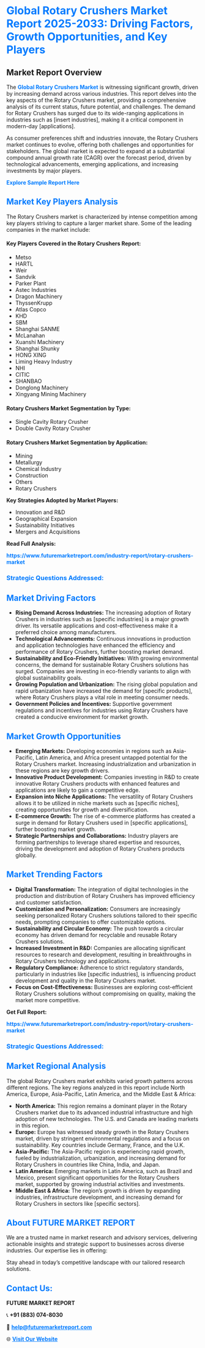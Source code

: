 <h1 style="color: #007BFF;">Global Rotary Crushers Market Report 2025-2033: Driving Factors, Growth Opportunities, and Key Players</h1>

<section id="overview">
<h2>Market Report Overview</h2>
<p>The <a href="https://www.futuremarketreport.com/industry-report/rotary-crushers-market" style="color: #007BFF; text-decoration: none;"><strong>Global Rotary Crushers Market</strong></a> is witnessing significant growth, driven by increasing demand across various industries. This report delves into the key aspects of the Rotary Crushers market, providing a comprehensive analysis of its current status, future potential, and challenges. The demand for Rotary Crushers has surged due to its wide-ranging applications in industries such as [insert industries], making it a critical component in modern-day [applications].</p>
<p>As consumer preferences shift and industries innovate, the Rotary Crushers market continues to evolve, offering both challenges and opportunities for stakeholders. The global market is expected to expand at a substantial compound annual growth rate (CAGR) over the forecast period, driven by technological advancements, emerging applications, and increasing investments by major players.</p>
</section>

<section id="overview">
<p><a href="https://www.futuremarketreport.com/request-sample/reportId=111955" style="color: #007BFF; text-decoration: none;"><strong>Explore Sample Report Here</strong></a></p>
</section>

<section id="key-players">
<h2 style="color: #007BFF;">Market Key Players Analysis</h2>
<p>The Rotary Crushers market is characterized by intense competition among key players striving to capture a larger market share. Some of the leading companies in the market include:</p>
<h4>Key Players Covered in the Rotary Crushers Report:</h4>
<ul><li>Metso</li><li>HARTL</li><li>Weir</li><li>Sandvik</li><li>Parker Plant</li><li>Astec Industries</li><li>Dragon Machinery</li><li>ThyssenKrupp</li><li>Atlas Copco</li><li>KHD</li><li>SBM</li><li>Shanghai SANME</li><li>McLanahan</li><li>Xuanshi Machinery</li><li>Shanghai Shunky</li><li>HONG XING</li><li>Liming Heavy Industry</li><li>NHI</li><li>CITIC</li><li>SHANBAO</li><li>Donglong Machinery</li><li>Xingyang Mining Machinery</li></ul>
<h4>Rotary Crushers Market Segmentation by Type:</h4>
<ul><li>Single Cavity Rotary Crusher</li><li>Double Cavity Rotary Crusher</li></ul>

<h4>Rotary Crushers Market Segmentation by Application:</h4>
<ul><li>Mining</li><li>Metallurgy</li><li>Chemical Industry</li><li>Construction</li><li>Others</li><li>Rotary Crushers</li></ul>
<p><strong>Key Strategies Adopted by Market Players:</strong></p>
<ul>
<li>Innovation and R&D</li>
<li>Geographical Expansion</li>
<li>Sustainability Initiatives</li>
<li>Mergers and Acquisitions</li>
</ul>
</section>

<section>
<p><strong>Read Full Analysis: </strong></p><a href="https://www.futuremarketreport.com/industry-report/rotary-crushers-market" style="color: #007BFF; text-decoration: none;"><strong>https://www.futuremarketreport.com/industry-report/rotary-crushers-market</strong></a>
<h3 style="color: #007BFF;">Strategic Questions Addressed:</h3>
</section>

<section id="driving-factors">
<h2 style="color: #007BFF;">Market Driving Factors</h2>
<ul>
<li><strong>Rising Demand Across Industries:</strong> The increasing adoption of Rotary Crushers in industries such as [specific industries] is a major growth driver. Its versatile applications and cost-effectiveness make it a preferred choice among manufacturers.</li>
<li><strong>Technological Advancements:</strong> Continuous innovations in production and application technologies have enhanced the efficiency and performance of Rotary Crushers, further boosting market demand.</li>
<li><strong>Sustainability and Eco-Friendly Initiatives:</strong> With growing environmental concerns, the demand for sustainable Rotary Crushers solutions has surged. Companies are investing in eco-friendly variants to align with global sustainability goals.</li>
<li><strong>Growing Population and Urbanization:</strong> The rising global population and rapid urbanization have increased the demand for [specific products], where Rotary Crushers plays a vital role in meeting consumer needs.</li>
<li><strong>Government Policies and Incentives:</strong> Supportive government regulations and incentives for industries using Rotary Crushers have created a conducive environment for market growth.</li>
</ul>
</section>

<section id="growth-opportunities">
<h2 style="color: #007BFF;">Market Growth Opportunities</h2>
<ul>
<li><strong>Emerging Markets:</strong> Developing economies in regions such as Asia-Pacific, Latin America, and Africa present untapped potential for the Rotary Crushers market. Increasing industrialization and urbanization in these regions are key growth drivers.</li>
<li><strong>Innovative Product Development:</strong> Companies investing in R&D to create innovative Rotary Crushers products with enhanced features and applications are likely to gain a competitive edge.</li>
<li><strong>Expansion into Niche Applications:</strong> The versatility of Rotary Crushers allows it to be utilized in niche markets such as [specific niches], creating opportunities for growth and diversification.</li>
<li><strong>E-commerce Growth:</strong> The rise of e-commerce platforms has created a surge in demand for Rotary Crushers used in [specific applications], further boosting market growth.</li>
<li><strong>Strategic Partnerships and Collaborations:</strong> Industry players are forming partnerships to leverage shared expertise and resources, driving the development and adoption of Rotary Crushers products globally.</li>
</ul>
</section>

<section id="trending-factors">
<h2 style="color: #007BFF;">Market Trending Factors</h2>
<ul>
<li><strong>Digital Transformation:</strong> The integration of digital technologies in the production and distribution of Rotary Crushers has improved efficiency and customer satisfaction.</li>
<li><strong>Customization and Personalization:</strong> Consumers are increasingly seeking personalized Rotary Crushers solutions tailored to their specific needs, prompting companies to offer customizable options.</li>
<li><strong>Sustainability and Circular Economy:</strong> The push towards a circular economy has driven demand for recyclable and reusable Rotary Crushers solutions.</li>
<li><strong>Increased Investment in R&D:</strong> Companies are allocating significant resources to research and development, resulting in breakthroughs in Rotary Crushers technology and applications.</li>
<li><strong>Regulatory Compliance:</strong> Adherence to strict regulatory standards, particularly in industries like [specific industries], is influencing product development and quality in the Rotary Crushers market.</li>
<li><strong>Focus on Cost-Effectiveness:</strong> Businesses are exploring cost-efficient Rotary Crushers solutions without compromising on quality, making the market more competitive.</li>
</ul>
</section>

<section>
<p><strong>Get Full Report: </strong></p><a href="https://www.futuremarketreport.com/industry-report/rotary-crushers-market" style="color: #007BFF; text-decoration: none;"><strong>https://www.futuremarketreport.com/industry-report/rotary-crushers-market</strong></a>
<h3 style="color: #007BFF;">Strategic Questions Addressed:</h3>
</section>


<section id="regional-analysis">
<h2 style="color: #007BFF;">Market Regional Analysis</h2>
<p>The global Rotary Crushers market exhibits varied growth patterns across different regions. The key regions analyzed in this report include North America, Europe, Asia-Pacific, Latin America, and the Middle East & Africa:</p>
<ul>
<li><strong>North America:</strong> This region remains a dominant player in the Rotary Crushers market due to its advanced industrial infrastructure and high adoption of new technologies. The U.S. and Canada are leading markets in this region.</li>
<li><strong>Europe:</strong> Europe has witnessed steady growth in the Rotary Crushers market, driven by stringent environmental regulations and a focus on sustainability. Key countries include Germany, France, and the U.K.</li>
<li><strong>Asia-Pacific:</strong> The Asia-Pacific region is experiencing rapid growth, fueled by industrialization, urbanization, and increasing demand for Rotary Crushers in countries like China, India, and Japan.</li>
<li><strong>Latin America:</strong> Emerging markets in Latin America, such as Brazil and Mexico, present significant opportunities for the Rotary Crushers market, supported by growing industrial activities and investments.</li>
<li><strong>Middle East & Africa:</strong> The region’s growth is driven by expanding industries, infrastructure development, and increasing demand for Rotary Crushers in sectors like [specific sectors].</li>
</ul>
</section>

<footer>
<h2 style="color: #007BFF;">About FUTURE MARKET REPORT</h2>
<p>We are a trusted name in market research and advisory services, delivering actionable insights and strategic support to businesses across diverse industries. Our expertise lies in offering:</p>

<p>Stay ahead in today’s competitive landscape with our tailored research solutions.</p>

<h2 style="color: #007BFF;">Contact Us:</h2>
<p><strong>FUTURE MARKET REPORT</strong></p>
<p>📞 <strong>+91 (883) 074-8030</strong></p>
<p>📧 <strong><a href="mailto:help@futuremarketreport.com" style="color: #007BFF;">help@futuremarketreport.com</a></strong></p>
<p>🌐 <strong><a href="https://www.futuremarketreport.com/" style="color: #007BFF;">Visit Our Website</a></strong></p>
</footer>